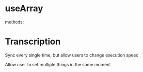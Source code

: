 # useArray
methods:

# Transcription
Sync every single time, but allow users to change execution speec

Allow user to set multiple things in the same moment